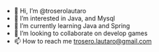 - 👋 Hi, I’m @troserolautaro
- 👀 I’m interested in Java, and Mysql
- 🌱 I’m currently learning Java and Spring
- 💞️ I’m looking to collaborate on develop games
- 📫 How to reach me trosero.lautaro@gmail.com

<!---
troserolautaro/troserolautaro is a ✨ special ✨ repository because its `README.md` (this file) appears on your GitHub profile.
You can click the Preview link to take a look at your changes.
--->
